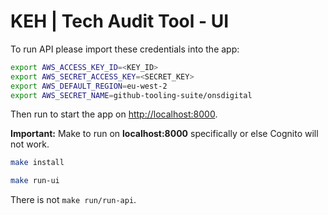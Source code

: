 # KEH | Tech Audit Tool - UI

To run API please import these credentials into the app:

```bash
export AWS_ACCESS_KEY_ID=<KEY_ID>
export AWS_SECRET_ACCESS_KEY=<SECRET_KEY>
export AWS_DEFAULT_REGION=eu-west-2
export AWS_SECRET_NAME=github-tooling-suite/onsdigital
```


Then run to start the app on [http://localhost:8000](http://localhost:8000).

**Important:** Make to run on **localhost:8000** specifically or else Cognito will not work.

```bash
make install
```

```bash
make run-ui
```

There is not `make run/run-api`.